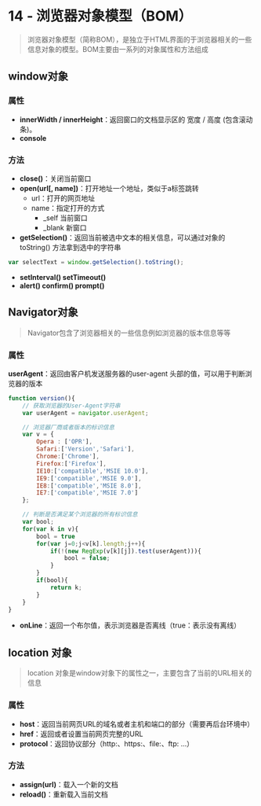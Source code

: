 # 14 - 浏览器对象模型（BOM）

> 浏览器对象模型（简称BOM），是独立于HTML界面的于浏览器相关的一些信息对象的模型。BOM主要由一系列的对象属性和方法组成

## window对象

### 属性

- **innerWidth / innerHeight**：返回窗口的文档显示区的 宽度 / 高度 (包含滚动条)。
- **console**

### 方法

- **close()**：关闭当前窗口
- **open(url[, name])**：打开地址一个地址，类似于a标签跳转
  - url：打开的网页地址
  - name：指定打开的方式
    - _self 当前窗口
    - _blank 新窗口
- **getSelection()**：返回当前被选中文本的相关信息，可以通过对象的 toString() 方法拿到选中的字符串


```js
var selectText = window.getSelection().toString();
```

- **setInterval() setTimeout()**
- **alert() confirm() prompt()**

## Navigator对象

> Navigator包含了浏览器相关的一些信息例如浏览器的版本信息等等

### 属性

**userAgent**：返回由客户机发送服务器的user-agent 头部的值，可以用于判断浏览器的版本

```js
function version(){
	// 获取浏览器的User-Agent字符串
	var userAgent = navigator.userAgent;

	// 浏览器厂商或者版本的标识信息
	var v = {
		Opera : ['OPR'],
		Safari:['Version','Safari'],
		Chrome:['Chrome'],
		Firefox:['Firefox'],
		IE10:['compatible','MSIE 10.0'],
		IE9:['compatible','MSIE 9.0'],
		IE8:['compatible','MSIE 8.0'],
		IE7:['compatible','MSIE 7.0']
	};

	// 判断是否满足某个浏览器的所有标识信息
	var bool;
	for(var k in v){
		bool = true
		for(var j=0;j<v[k].length;j++){
			if(!(new RegExp(v[k][j]).test(userAgent))){
				bool = false;
			}	
		}
		if(bool){
			return k;
		}
	} 
}
```

- **onLine**：返回一个布尔值，表示浏览器是否离线（true：表示没有离线）

## location 对象

> location 对象是window对象下的属性之一，主要包含了当前的URL相关的信息

### 属性

- **host**：返回当前网页URL的域名或者主机和端口的部分（需要再后台环境中）
- **href**：返回或者设置当前网页完整的URL 
- **protocol**：返回协议部分（http:、https:、file:、ftp: ...）

### 方法

- **assign(url)**：载入一个新的文档
- **reload()**：重新载入当前文档